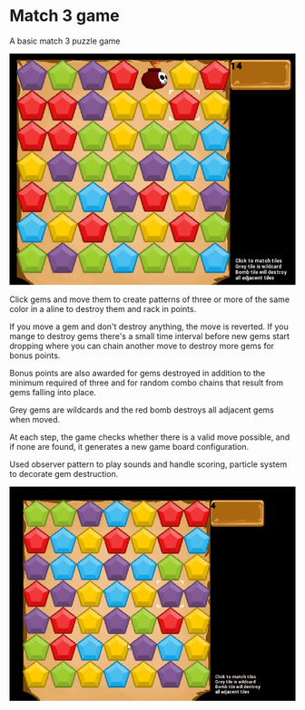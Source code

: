 # Match 3 game

A basic match 3 puzzle game

![Match 3 cover image](https://github.com/RaduHaulica/match-3-game/blob/4f7af8388be19e01e3ffd687020d186d06467874/match%203%202022/media/match3%20cover.png)

Click gems and move them to create patterns of three or more of the same color in a aline to destroy them and rack in points.

If you move a gem and don't destroy anything, the move is reverted. If you mange to destroy gems there's a small time interval before new gems start dropping where you can chain another move to destroy more gems for bonus points.

Bonus points are also awarded for gems destroyed in addition to the minimum required of three and for random combo chains that result from gems falling into place.

Grey gems are wildcards and the red bomb destroys all adjacent gems when moved.

At each step, the game checks whether there is a valid move possible, and if none are found, it generates a new game board configuration.

Used observer pattern to play sounds and handle scoring, particle system to decorate gem destruction.

![Match 3 gameplay](https://github.com/RaduHaulica/match-3-game/blob/4f7af8388be19e01e3ffd687020d186d06467874/match%203%202022/media/match%203%20main.gif)